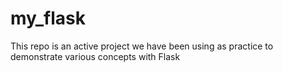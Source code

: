 # my_flask
This repo is an active project we have been using as practice to demonstrate various concepts with Flask
